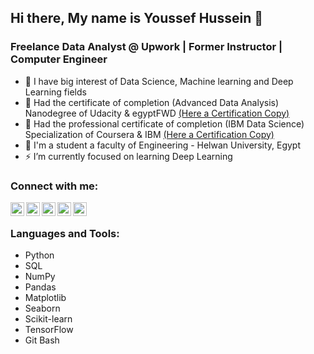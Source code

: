 ## Hi there, My name is Youssef Hussein 👋

### Freelance Data Analyst @ Upwork | Former Instructor | Computer Engineer

- 🥅 I have big interest of Data Science, Machine learning and Deep Learning fields
- 🌱 Had the certificate of completion (Advanced Data Analysis) Nanodegree of Udacity & egyptFWD [(Here a Certification Copy)][fwd-certificate]
- 🌱 Had the professional certificate of completion (IBM Data Science) Specialization of Coursera & IBM [(Here a Certification Copy)][ibm-certificate]
- 🔭 I'm a student a faculty of Engineering - Helwan University, Egypt
- ⚡ I’m currently focused on learning Deep Learning

### Connect with me:
[<img align="left" width="22px" src="https://cdn.jsdelivr.net/npm/simple-icons@v3/icons/linkedin.svg" />][linkedin]
[<img align="left" width="22px" src="https://cdn.jsdelivr.net/npm/simple-icons@v3/icons/upwork.svg" />][upwork]
[<img align="left" width="22px" src="https://cdn.jsdelivr.net/npm/simple-icons@v3/icons/freelancer.svg" />][freelancer]
[<img align="left" width="22px" src="https://cdn.jsdelivr.net/npm/simple-icons@v3/icons/kaggle.svg" />][kaggle]
[<img align="left" width="22px" src="https://cdn.jsdelivr.net/npm/simple-icons@v3/icons/facebook.svg" />][facebook]

<br />

### Languages and Tools:
- Python
- SQL
- NumPy
- Pandas
- Matplotlib
- Seaborn
- Scikit-learn
- TensorFlow
- Git Bash

<br />
<br />


[linkedin]: https://www.linkedin.com/in/just-youssef
[upwork]: https://www.upwork.com/freelancers/~01bf41aeaec6f293c5
[freelancer]: https://www.freelancer.com/u/justyoussef99
[kaggle]: https://www.kaggle.com/justyoussef
[facebook]: https://www.facebook.com/just.johnny99
[fwd-certificate]: https://confirm.udacity.com/UCHD2MMD
[ibm-certificate]: https://www.coursera.org/account/accomplishments/specialization/certificate/YRYB5GU53WBP
